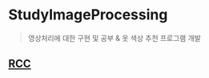 # StudyImageProcessing
> 영상처리에 대한 구현 및 공부 & 옷 색상 추천 프로그램 개발

## [RCC](https://github.com/DeveloperSeJin/StudyImageProcessing/tree/main/RCC)
